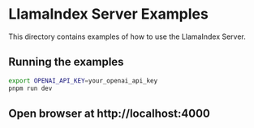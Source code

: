 # LlamaIndex Server Examples

This directory contains examples of how to use the LlamaIndex Server.

## Running the examples

```bash
export OPENAI_API_KEY=your_openai_api_key
pnpm run dev
```

## Open browser at http://localhost:4000
